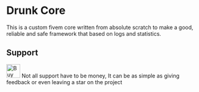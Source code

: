 # Drunk Core
This is a custom fivem core written from absolute scratch to make a good, reliable and safe framework that based on logs and statistics.
## Support
<a href='https://ko-fi.com/D1D7158SYR' target='_blank'><img height='36' style='border:0px;height:36px;' src='https://storage.ko-fi.com/cdn/kofi1.png?v=6' border='0' alt='Buy Me a Coffee at ko-fi.com' /></a>
Not all support have to be money, It can be as simple as giving feedback or even leaving a star on the project
